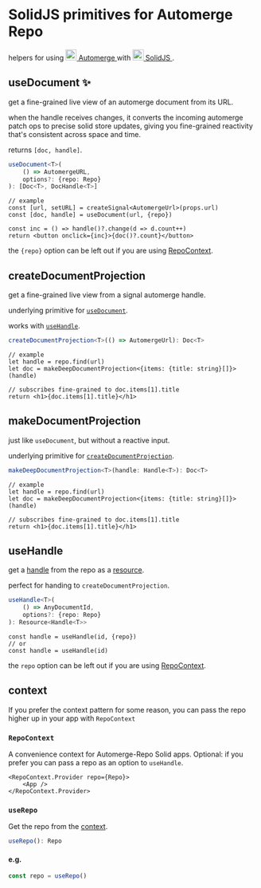 # SolidJS primitives for Automerge Repo

helpers for using <a href="https://automerge.org/docs/repositories/">
<img alt="" src=.assets/automerge.png width=22 height=22>
Automerge
</a> with <a href="https://www.solidjs.com/">
<img alt="" src=.assets/solid.png width=22 height=22>
SolidJS
</a>.

## useDocument ✨

get a fine-grained live view of an automerge document from its URL.

when the handle receives changes, it converts the incoming automerge patch ops
to precise solid store updates, giving you fine-grained reactivity that's
consistent across space and time.

returns `[doc, handle]`.

```ts
useDocument<T>(
    () => AutomergeURL,
    options?: {repo: Repo}
): [Doc<T>, DocHandle<T>]
```

```tsx
// example
const [url, setURL] = createSignal<AutomergeUrl>(props.url)
const [doc, handle] = useDocument(url, {repo})

const inc = () => handle()?.change(d => d.count++)
return <button onclick={inc}>{doc()?.count}</button>
```

the `{repo}` option can be left out if you are using [RepoContext](#repocontext).

## createDocumentProjection

get a fine-grained live view from a signal automerge handle.

underlying primitive for [`useDocument`](#usedocument-).

works with [`useHandle`](#usehandle).

```ts
createDocumentProjection<T>(() => AutomergeUrl): Doc<T>
```

```tsx
// example
let handle = repo.find(url)
let doc = makeDeepDocumentProjection<{items: {title: string}[]}>(handle)

// subscribes fine-grained to doc.items[1].title
return <h1>{doc.items[1].title}</h1>
```

## makeDocumentProjection

just like `useDocument`, but without a reactive input.

underlying primitive for [`createDocumentProjection`](#createdocumentprojection).

```ts
makeDeepDocumentProjection<T>(handle: Handle<T>): Doc<T>
```

```tsx
// example
let handle = repo.find(url)
let doc = makeDeepDocumentProjection<{items: {title: string}[]}>(handle)

// subscribes fine-grained to doc.items[1].title
return <h1>{doc.items[1].title}</h1>
```

## useHandle

get a [handle](https://automerge.org/docs/repositories/dochandles/) from the
repo as a
[resource](https://docs.solidjs.com/reference/basic-reactivity/create-resource).

perfect for handing to `createDocumentProjection`.

```ts
useHandle<T>(
    () => AnyDocumentId,
    options?: {repo: Repo}
): Resource<Handle<T>>
```

```tsx
const handle = useHandle(id, {repo})
// or
const handle = useHandle(id)
```

the `repo` option can be left out if you are using [RepoContext](#repocontext).

## context

If you prefer the context pattern for some reason, you can pass the repo higher
up in your app with `RepoContext`

### `RepoContext`

A convenience context for Automerge-Repo Solid apps. Optional: if you prefer you
can pass a repo as an option to `useHandle`.

```tsx
<RepoContext.Provider repo={Repo}>
	<App />
</RepoContext.Provider>
```

### `useRepo`

Get the repo from the [context](#repocontext).

```ts
useRepo(): Repo
```

#### e.g.

```ts
const repo = useRepo()
```
